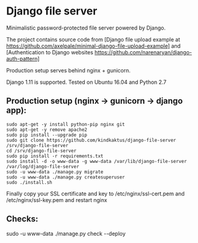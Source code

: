 Django  file server
==================================

Minimalistic password-protected file server powered by Django.

The project contains source code from [Django file upload example at https://github.com/axelpale/minimal-django-file-upload-example] and [Authentication to Django websites https://github.com/narenaryan/django-auth-pattern]

Production setup serves behind nginx + gunicorn.


Django 1.11 is supported. Tested on Ubuntu 16.04 and Python 2.7


Production setup (nginx -> gunicorn -> django app):
------------------
    sudo apt-get -y install python-pip nginx git
    sudo apt-get -y remove apache2
    sudo pip install --upgrade pip
    sudo git clone https://github.com/kindkaktus/django-file-server /srv/django-file-server
    cd /srv/django-file-server
    sudo pip install -r requirements.txt
    sudo install -d -o www-data -g www-data /var/lib/django-file-server /var/log/django-file-server
    sudo -u www-data ./manage.py migrate
    sudo -u www-data ./manage.py createsuperuser
    sudo ./install.sh

Finally copy your SSL certificate and key to /etc/nginx/ssl-cert.pem and /etc/nginx/ssl-key.pem and restart nginx

Checks:
------------------
   sudo -u www-data ./manage.py check --deploy

